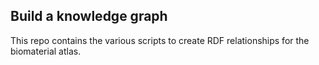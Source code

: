 ## Build a knowledge graph

This repo contains the various scripts to create RDF relationships for the biomaterial atlas. 
